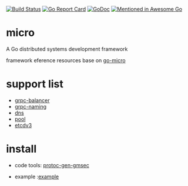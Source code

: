 [![Build Status](https://travis-ci.org/gmsec/micro.svg?branch=master)](https://travis-ci.org/gmsec/micro)
[![Go Report Card](https://goreportcard.com/badge/github.com/gmsec/micro)](https://goreportcard.com/report/github.com/gmsec/micro)
[![GoDoc](https://godoc.org/github.com/gmsec/micro?status.svg)](https://godoc.org/github.com/gmsec/micro)
[![Mentioned in Awesome Go](https://awesome.re/mentioned-badge.svg)](https://github.com/avelino/awesome-go) 
 

# micro
A Go distributed systems development framework

framework eference resources base on [go-micro](https://github.com/micro/go-micro)

# support list

- [grpc-balancer](https://github.com/grpc/grpc-go/tree/master/balancer)
- [grpc-naming](https://github.com/grpc/grpc-go/tree/v1.2.x/naming)
- [dns](github.com/micro/mdns)
- [pool](https://github.com/micro/go-micro/blob/master/client/grpc/grpc_pool.go)
- [etcdv3](https://github.com/etcd-io/etcd)

# install

- code tools: [protoc-gen-gmsec](https://github.com/gmsec/protoc-gen-gmsec) 

- example :[example](https://github.com/gmsec/micro/tree/master/example)




